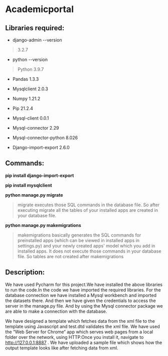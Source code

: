 # Academicportal

## Libraries required:

- django-admin --version
> 3.2.7

- python --version
> Python 3.9.7

- Pandas 1.3.3

- Mysqlclient 2.0.3

- Numpy 1.21.2

- Pip 21.2.4

- Mysql-client  0.0.1

- Mysql-connector 2.29

- Mysql-connector-python 8.026

- Django-import-export 2.6.0

## Commands:
**pip install django-import-export**

**pip install mysqlclient**

**python manage.py migrate**
> migrate executes those SQL commands in the database file. So after executing migrate all the tables of your installed apps are created in your database file.

**python manage.py makemigrations**
> makemigrations basically generates the SQL commands for preinstalled apps (which can be viewed in installed apps in settings.py) and your newly created apps' model which you add in installed apps. It does not execute those commands in your database file. So tables are not created after makemigrations

## Description:

We have used Pycharm for this project.We have installed the above libraries to run the code.In the code we have imported the required libraries.  For the database connection we have installed a Mysql workbench and imported the datasets there. And then we have given the credentials to access the server in the manage.py file. And by using the Mysql connector package we are able to make a connection with the database.

We have designed a template which fetches data from the xml file to the template using Javascript and test.dtd validates the xml file. We have used the “Web Server for Chrome“ app which serves web pages from a local folder over the network, using HTTP.Once you install it, navigate to http://127.0.0.1:8887 . We have uploaded a sample file which shows how the output template looks like after fetching data from xml. 



